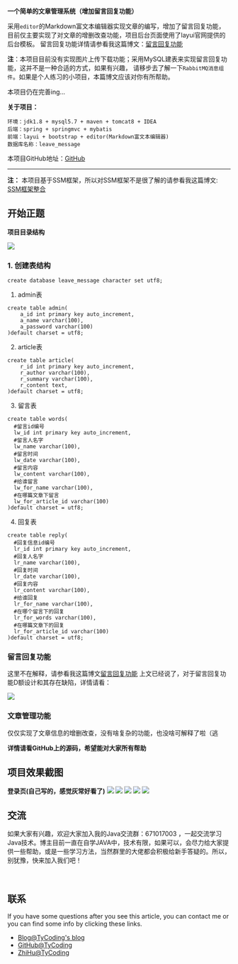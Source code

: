 **一个简单的文章管理系统（增加留言回复功能）**

采用`editor`的Markdown富文本编辑器实现文章的编写，增加了留言回复功能，
目前仅主要实现了对文章的增删改查功能，项目后台页面使用了layui官网提供的后台模板。
留言回复功能详情请参看我这篇博文：[留言回复功能](http://tycoding.cn/2018/05/17/留言回复功能/)

**注**：本项目目前没有实现图片上传下载功能；采用MySQL建表来实现留言回复功能，这并不是一种合适的方式，如果有兴趣，
请移步去了解一下`RabbitMQ消息组件`。如果是个人练习的小项目，本篇博文应该对你有所帮助。

本项目仍在完善ing...

<!-- more -->

**关于项目：**
```
环境：jdk1.8 + mysql5.7 + maven + tomcat8 + IDEA
后端：spring + springmvc + mybatis
前端：layui + bootstrap + editor(Markdown富文本编辑器)
数据库名称：leave_message
```
本项目GitHub地址：[GitHub](https://github.com/TyCoding/leave_message)

---

**注：**
本项目基于SSM框架，所以对SSM框架不是很了解的请参看我这篇博文:
[SSM框架整合](http://tycoding.cn/2018/04/24/SSM-Paging/)

## 开始正题
**项目目录结构**

![](img/1.png)

### 1. 创建表结构
```
create database leave_message character set utf8;
```

1. admin表
```
create table admin(
    a_id int primary key auto_increment,
    a_name varchar(100),
    a_password varchar(100)
)default charset = utf8;
```

2. article表
```
create table article(
    r_id int primary key auto_increment,
    r_author varchar(100),
    r_summary varchar(100),
    r_content text,
)default charset = utf8;
```

3. 留言表
```
create table words(
  #留言id编号
  lw_id int primary key auto_increment,
  #留言人名字
  lw_name varchar(100),
  #留言时间
  lw_date varchar(100),
  #留言内容
  lw_content varchar(100),
  #给谁留言
  lw_for_name varchar(100),
  #在哪篇文章下留言
  lw_for_article_id varchar(100)
)default charset = utf8;
```

4. 回复表
```
create table reply(
  #回复信息id编号
  lr_id int primary key auto_increment,
  #回复人名字
  lr_name varchar(100),
  #回复时间
  lr_date varchar(100),
  #回复内容
  lr_content varchar(100),
  #给谁回复
  lr_for_name varchar(100),
  #在哪个留言下的回复
  lr_for_words varchar(100),
  #在哪篇文章下的回复
  lr_for_article_id varchar(100)
)default charset = utf8;
```

### 留言回复功能
这里不在解释，请参看我这篇博文[留言回复功能](http://tycoding.cn/2018/05/17/留言回复功能/)
上文已经说了，对于留言回复功能D额设计和其存在缺陷，详情请看：

![](img/7.png)

### 文章管理功能
仅仅实现了文章信息的增删改查，没有啥复杂的功能，也没啥可解释了啦（逃

**详情请看GitHub上的源码，希望能对大家所有帮助**

## 项目效果截图
**登录页(自己写的，感觉灰常好看了)**
![](img/2.png)
![](img/3.png)
![](img/4.png)
![](img/5.png)
![](img/6.png)

## 交流

如果大家有兴趣，欢迎大家加入我的Java交流群：671017003 ，一起交流学习Java技术。博主目前一直在自学JAVA中，技术有限，如果可以，会尽力给大家提供一些帮助，或是一些学习方法，当然群里的大佬都会积极给新手答疑的。所以，别犹豫，快来加入我们吧！

<br/>

## 联系

If you have some questions after you see this article, you can contact me or you can find some info by clicking these links.

- [Blog@TyCoding's blog](http://www.tycoding.cn)
- [GitHub@TyCoding](https://github.com/TyCoding)
- [ZhiHu@TyCoding](https://www.zhihu.com/people/tomo-83-82/activities)
